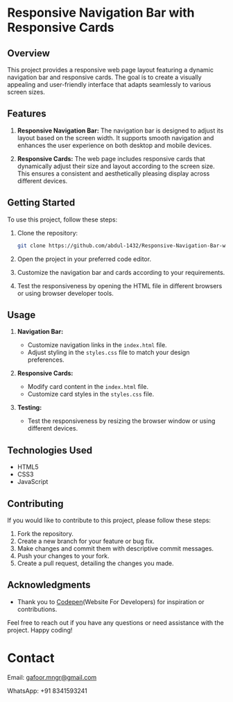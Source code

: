 # Responsive Navigation Bar with Responsive Cards

## Overview

This project provides a responsive web page layout featuring a dynamic navigation bar and responsive cards. The goal is to create a visually appealing and user-friendly interface that adapts seamlessly to various screen sizes.

## Features

1. **Responsive Navigation Bar:** The navigation bar is designed to adjust its layout based on the screen width. It supports smooth navigation and enhances the user experience on both desktop and mobile devices.

2. **Responsive Cards:** The web page includes responsive cards that dynamically adjust their size and layout according to the screen size. This ensures a consistent and aesthetically pleasing display across different devices.

## Getting Started

To use this project, follow these steps:

1. Clone the repository:

   ```bash
   git clone https://github.com/abdul-1432/Responsive-Navigation-Bar-with-Responsive-Cards/tree/main
   ```

2. Open the project in your preferred code editor.

3. Customize the navigation bar and cards according to your requirements.

4. Test the responsiveness by opening the HTML file in different browsers or using browser developer tools.

## Usage

1. **Navigation Bar:**
   - Customize navigation links in the `index.html` file.
   - Adjust styling in the `styles.css` file to match your design preferences.

2. **Responsive Cards:**
   - Modify card content in the `index.html` file.
   - Customize card styles in the `styles.css` file.

3. **Testing:**
   - Test the responsiveness by resizing the browser window or using different devices.

## Technologies Used

- HTML5
- CSS3
- JavaScript 

## Contributing

If you would like to contribute to this project, please follow these steps:

1. Fork the repository.
2. Create a new branch for your feature or bug fix.
3. Make changes and commit them with descriptive commit messages.
4. Push your changes to your fork.
5. Create a pull request, detailing the changes you made.


## Acknowledgments

- Thank you to [Codepen](https://codepen.io/)(Website For Developers) for inspiration or contributions.

Feel free to reach out if you have any questions or need assistance with the project. Happy coding!

# Contact
Email: [gafoor.mngr@gmail.com](mailto:gafoor.mngr@hmail.com)

WhatsApp: +91 8341593241
